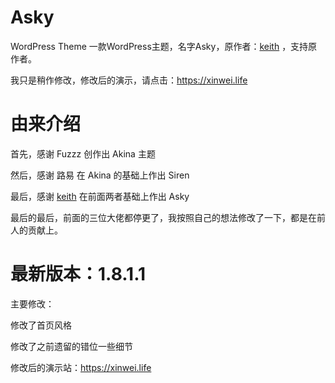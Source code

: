 # Asky
WordPress Theme
一款WordPress主题，名字Asky，原作者：[keith](https://www.skyarea.cn/) ，支持原作者。

我只是稍作修改，修改后的演示，请点击：https://xinwei.life

# 由来介绍
首先，感谢 Fuzzz 创作出 Akina 主题

然后，感谢 路易 在 Akina 的基础上作出 Siren

最后，感谢 [keith](https://www.skyarea.cn/) 在前面两者基础上作出 Asky

最后的最后，前面的三位大佬都停更了，我按照自己的想法修改了一下，都是在前人的贡献上。


# 最新版本：1.8.1.1

主要修改：

修改了首页风格

修改了之前遗留的错位一些细节

修改后的演示站：https://xinwei.life
